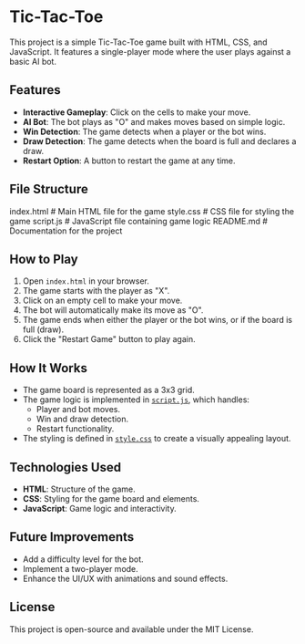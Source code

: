 # Tic-Tac-Toe

This project is a simple Tic-Tac-Toe game built with HTML, CSS, and JavaScript. It features a single-player mode where the user plays against a basic AI bot.

## Features
- **Interactive Gameplay**: Click on the cells to make your move.
- **AI Bot**: The bot plays as "O" and makes moves based on simple logic.
- **Win Detection**: The game detects when a player or the bot wins.
- **Draw Detection**: The game detects when the board is full and declares a draw.
- **Restart Option**: A button to restart the game at any time.

## File Structure
index.html # Main HTML file for the game style.css # CSS file for styling the game script.js # JavaScript file containing game logic README.md # Documentation for the project

## How to Play

1. Open `index.html` in your browser.
2. The game starts with the player as "X".
3. Click on an empty cell to make your move.
4. The bot will automatically make its move as "O".
5. The game ends when either the player or the bot wins, or if the board is full (draw).
6. Click the "Restart Game" button to play again.

## How It Works

- The game board is represented as a 3x3 grid.
- The game logic is implemented in [`script.js`](script.js), which handles:
  - Player and bot moves.
  - Win and draw detection.
  - Restart functionality.
- The styling is defined in [`style.css`](style.css) to create a visually appealing layout.

## Technologies Used

- **HTML**: Structure of the game.
- **CSS**: Styling for the game board and elements.
- **JavaScript**: Game logic and interactivity.

## Future Improvements

- Add a difficulty level for the bot.
- Implement a two-player mode.
- Enhance the UI/UX with animations and sound effects.

## License

This project is open-source and available under the MIT License.